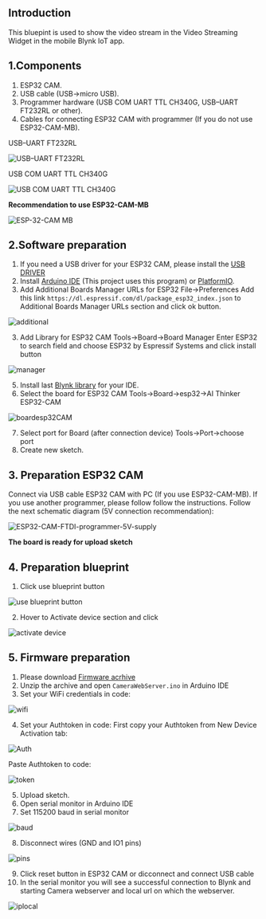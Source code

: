 ## Introduction

This bluepint is used to show the video stream in the Video Streaming Widget in the mobile Blynk IoT app.

## 1.Components

1. ESP32 CAM.
2. USB cable (USB->micro USB).
3. Programmer hardware (USB COM UART TTL CH340G, USB–UART FT232RL or other).
4. Cables for connecting ESP32 CAM with programmer (If you do not use ESP32-CAM-MB).

USB–UART FT232RL 

![USB–UART FT232RL](https://github.com/blynkkk/blueprints/assets/110888025/a401b940-13f0-4e82-b4e1-76a1fbb41a1d)

USB COM UART TTL CH340G

![USB COM UART TTL CH340G](https://github.com/blynkkk/blueprints/assets/110888025/44b0ac48-6e11-4ef4-820b-c447a90a32e9)

**Recommendation to use ESP32-CAM-MB**

![ESP-32-CAM MB](https://github.com/blynkkk/blueprints/assets/110888025/e162d8b7-b61b-45d5-91e3-196e9bfbcdae)

## 2.Software preparation

1. If you need a USB driver for your ESP32 CAM, please install the [USB DRIVER](https://docs.espressif.com/projects/esp-idf/en/latest/esp32/get-started/establish-serial-connection.html#connect-esp32-to-pc)
1. Install [Arduino IDE](https://docs.arduino.cc/software/ide-v1/tutorials/Windows) (This project uses this program) or [PlatformIO](https://platformio.org/install).
2. Add Additional Boards Manager URLs for ESP32
File->Preferences
Add this link `https://dl.espressif.com/dl/package_esp32_index.json` to Additional Boards Manager URLs section and click ok button.

![additional](https://github.com/blynkkk/blueprints/assets/110888025/4c0a7df8-cb36-4a9a-8310-6e592ee83e31)

3. Add Library for ESP32 CAM
Tools->Board->Board Manager
Enter ESP32 to search field and choose ESP32 by Espressif Systems and click install button

![manager](https://github.com/blynkkk/blueprints/assets/110888025/66bc3e27-2feb-4b43-97a8-524f4c6c5ec9)

5. Install last [Blynk library](https://docs.blynk.io/en/blynk-library-firmware-api/installation) for your IDE.
6. Select the board for ESP32 CAM
Tools->Board->esp32->AI Thinker ESP32-CAM

![boardesp32CAM](https://github.com/blynkkk/blueprints/assets/110888025/1e7ecb64-ec6a-4e8a-8838-04d39addcac0)

7. Select port for Board (after connection device)
Tools->Port->choose port
8. Create new sketch.

## 3. Preparation ESP32 CAM

Connect via USB cable ESP32 CAM with PC (If you use ESP32-CAM-MB).
If you use another programmer, please follow follow the instructions.
Follow the next schematic diagram (5V connection recommendation):

![ESP32-CAM-FTDI-programmer-5V-supply](https://github.com/blynkkk/blueprints/assets/110888025/69ffb999-a86f-4a07-aa38-57d00cf5bed9)

**The board is ready for upload sketch**

## 4. Preparation blueprint

1. Click use blueprint button

![use blueprint button](https://github.com/blynkkk/blueprints/assets/110888025/265f99c9-12d5-48f2-a6d4-f9526eddabe2)

2. Hover to Activate device section and click

![activate device](https://github.com/blynkkk/blueprints/assets/110888025/a4f8dbbc-bb70-4104-9586-c6f55f2a5f9a)

## 5. Firmware preparation

1. Please download [Firmware acrhive](https://github.com/blynkkk/blueprints/raw/main/ESP32%20CAM/Firmware/CameraWebServer.zip)
2. Unzip the archive and open `CameraWebServer.ino` in Arduino IDE
3. Set your WiFi credentials in code:

![wifi](https://github.com/blynkkk/blueprints/assets/110888025/c0841b1d-d8f8-4d82-be5b-3a36b963f92a)

4. Set your Authtoken in code:
First copy your Authtoken from New Device Activation tab:

![Auth](https://github.com/blynkkk/blueprints/assets/110888025/550e7f54-e17d-4c77-9711-c4ceea1830ec)

Paste Authtoken to code:

![token](https://github.com/blynkkk/blueprints/assets/110888025/e667374c-868f-412b-94f9-2f2a69951533)

5. Upload sketch.
6. Open serial monitor in Arduino IDE
7. Set 115200 baud in serial monitor

![baud](https://github.com/blynkkk/blueprints/assets/110888025/89955289-93cd-45eb-b0d2-a7963b7b3940)

8. Disconnect wires (GND and IO1 pins)

![pins](https://github.com/blynkkk/blueprints/assets/110888025/be4c3f25-6267-4164-b1af-bedab847e1cb)

9. Click reset button in ESP32 CAM or dicconnect and connect USB cable
10. In the serial monitor you will see a successful connection to Blynk and starting Camera webserver and local url on which the webserver.

![iplocal](https://github.com/blynkkk/blueprints/assets/110888025/7ed4c690-496c-49cf-9f18-5da7f6b93fa4)




